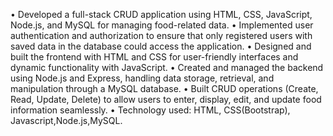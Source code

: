 • Developed a full-stack CRUD application using HTML, CSS, JavaScript, Node.js, and MySQL for managing food-related
data.
• Implemented user authentication and authorization to ensure that only registered users with saved data in the database
could access the application.
• Designed and built the frontend with HTML and CSS for user-friendly interfaces and dynamic functionality with
JavaScript.
• Created and managed the backend using Node.js and Express, handling data storage, retrieval, and manipulation
through a MySQL database.
• Built CRUD operations (Create, Read, Update, Delete) to allow users to enter, display, edit, and update food
information seamlessly.
• Technology used: HTML, CSS(Bootstrap), Javascript,Node.js,MySQL.
